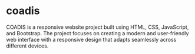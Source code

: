 # coadis
COADIS is a responsive website project built using HTML, CSS, JavaScript, and Bootstrap. The project focuses on creating a modern and user-friendly web interface with a responsive design that adapts seamlessly across different devices.
